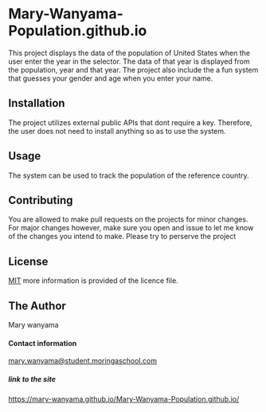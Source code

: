 # Mary-Wanyama-Population.github.io
This project displays the data of the population of United States when the user enter the year in the selector. 
The data of that year is displayed from the population, year and that year.
The project also include the a fun system that guesses your gender and age when you enter your name.
## Installation 
The project utilizes external public APIs that dont require a key. Therefore, the user does not need to install anything 
so as to use the system.
## Usage 
The system can be used to track the population of the reference country.
## Contributing
You are allowed to make pull requests on the projects for minor changes. For major changes however, make sure you open and issue to 
let me know of the changes you intend to make.
Please try to perserve the project
## License
[MIT](https://choosealicense.com/licenses/mit/)
more information is provided of the licence file.
## The Author
Mary wanyama
#### Contact information
mary.wanyama@student.moringaschool.com

##### link to the site
https://mary-wanyama.github.io/Mary-Wanyama-Population.github.io/